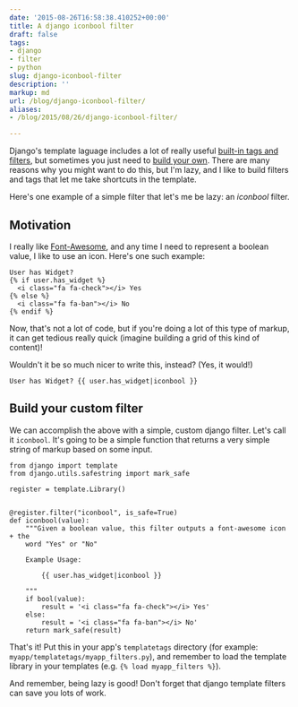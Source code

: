 ```yaml
---
date: '2015-08-26T16:58:38.410252+00:00'
title: A django iconbool filter
draft: false
tags:
- django
- filter
- python
slug: django-iconbool-filter
description: ''
markup: md
url: /blog/django-iconbool-filter/
aliases:
- /blog/2015/08/26/django-iconbool-filter/

---
```


Django's template laguage includes a lot of really useful
[built-in tags and filters](https://docs.djangoproject.com/en/1.8/ref/templates/builtins/), but sometimes you just need to
[build your own](https://docs.djangoproject.com/en/1.8/howto/custom-template-tags/). There are many reasons why you might want to do this, but
I'm lazy, and I like to build filters and tags that let me take shortcuts
in the template.


Here's one example of a simple filter that let's me be lazy: an *iconbool* filter.


Motivation
----------


I really like [Font-Awesome](https://fortawesome.github.io/Font-Awesome/icons/), and any time I need to represent a boolean value, I like to use an icon. Here's one such example:



```
User has Widget?
{% if user.has_widget %}
  <i class="fa fa-check"></i> Yes
{% else %}
  <i class="fa fa-ban"></i> No
{% endif %}
```

Now, that's not a lot of code, but if you're doing a lot of this type of
markup, it can get tedious really quick (imagine building a grid of this kind of
content)!


Wouldn't it be so much nicer to write this, instead? (Yes, it would!)



```
User has Widget? {{ user.has_widget|iconbool }}
```

Build your custom filter
------------------------


We can accomplish the above with a simple, custom django filter. Let's call it
`iconbool`. It's going to be a simple function that returns a very
simple string of markup based on some input.



```
from django import template
from django.utils.safestring import mark_safe

register = template.Library()


@register.filter("iconbool", is_safe=True)
def iconbool(value):
    """Given a boolean value, this filter outputs a font-awesome icon + the
    word "Yes" or "No"

    Example Usage:

        {{ user.has_widget|iconbool }}

    """
    if bool(value):
        result = '<i class="fa fa-check"></i> Yes'
    else:
        result = '<i class="fa fa-ban"></i> No'
    return mark_safe(result)
```

That's it! Put this in your app's `templatetags` directory
(for example: `myapp/templatetags/myapp_filters.py`), and remember to
load the template library in your templates (e.g. `{% load myapp_filters %}`).


And remember, being lazy is good! Don't forget that django template filters
can save you lots of work.

